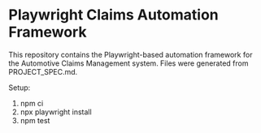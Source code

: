 # Playwright Claims Automation Framework

This repository contains the Playwright-based automation framework for the Automotive Claims Management system. Files were generated from PROJECT_SPEC.md.

Setup:
1. npm ci
2. npx playwright install
3. npm test
